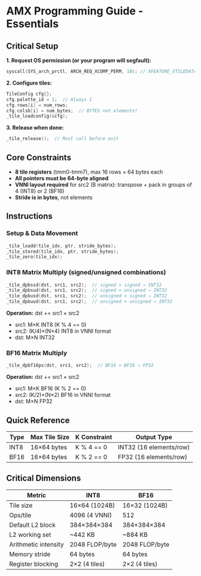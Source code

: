 # AMX Programming Guide - Essentials

## Critical Setup

**1. Request OS permission (or your program will segfault):**
```cpp
syscall(SYS_arch_prctl, ARCH_REQ_XCOMP_PERM, 18); // XFEATURE_XTILEDATA = 18
```

**2. Configure tiles:**
```cpp
TileConfig cfg{};
cfg.palette_id = 1;  // Always 1
cfg.rows[i] = num_rows;
cfg.colsb[i] = num_bytes;  // BYTES not elements!
_tile_loadconfig(&cfg);
```

**3. Release when done:**
```cpp
_tile_release();  // Must call before exit
```

## Core Constraints

- **8 tile registers** (tmm0-tmm7), max 16 rows × 64 bytes each
- **All pointers must be 64-byte aligned**
- **VNNI layout required** for src2 (B matrix): transpose + pack in groups of 4 (INT8) or 2 (BF16)
- **Stride is in bytes**, not elements

## Instructions

### Setup & Data Movement
```cpp
_tile_loadd(tile_idx, ptr, stride_bytes);
_tile_stored(tile_idx, ptr, stride_bytes);
_tile_zero(tile_idx);
```

### INT8 Matrix Multiply (signed/unsigned combinations)
```cpp
_tile_dpbssd(dst, src1, src2);  // signed × signed → INT32
_tile_dpbsud(dst, src1, src2);  // signed × unsigned → INT32
_tile_dpbusd(dst, src1, src2);  // unsigned × signed → INT32
_tile_dpbuud(dst, src1, src2);  // unsigned × unsigned → INT32
```
**Operation:** dst += src1 × src2
- src1: M×K INT8 (K % 4 == 0)
- src2: (K/4)×(N×4) INT8 in VNNI format
- dst: M×N INT32

### BF16 Matrix Multiply
```cpp
_tile_dpbf16ps(dst, src1, src2);  // BF16 × BF16 → FP32
```
**Operation:** dst += src1 × src2
- src1: M×K BF16 (K % 2 == 0)
- src2: (K/2)×(N×2) BF16 in VNNI format
- dst: M×N FP32

## Quick Reference

| Type | Max Tile Size | K Constraint | Output Type |
|------|---------------|--------------|-------------|
| INT8 | 16×64 bytes | K % 4 == 0 | INT32 (16 elements/row) |
| BF16 | 16×64 bytes | K % 2 == 0 | FP32 (16 elements/row) |

## Critical Dimensions

| Metric | INT8 | BF16 |
|--------|------|------|
| Tile size | 16×64 (1024B) | 16×32 (1024B) |
| Ops/tile | 4096 (4 VNNI) | 512 |
| Default L2 block | 384×384×384 | 384×384×384 |
| L2 working set | ~442 KB | ~884 KB |
| Arithmetic intensity | 2048 FLOP/byte | 2048 FLOP/byte |
| Memory stride | 64 bytes | 64 bytes |
| Register blocking | 2×2 (4 tiles) | 2×2 (4 tiles) |
